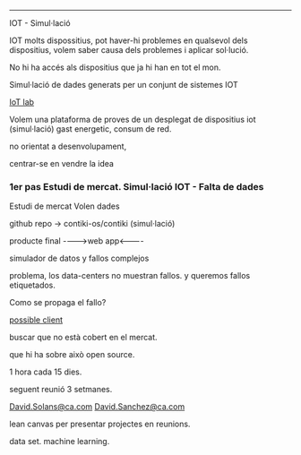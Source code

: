 --------------------

IOT - Simul·lació

IOT molts dispossitius, pot haver-hi problemes en qualsevol dels dispositius,
volem saber causa dels problemes i aplicar sol·lució.

No hi ha accés als dispositius que ja hi han en tot el mon.

Simul·lació de dades generats per un conjunt de sistemes IOT

[IoT lab](www.iot-lab.info)

Volem una plataforma de proves de un desplegat de dispositius iot (simul·lació)
gast energetic, consum de red.

no orientat a desenvolupament,

centrar-se en vendre la idea

### 1er pas Estudi de mercat. Simul·lació IOT - Falta de dades ###
Estudi de mercat
Volen dades

github repo -> contiki-os/contiki
(simul·lació)

producte final ---->web app<----

simulador de datos y fallos complejos

problema, los data-centers no muestran fallos. y queremos fallos etiquetados.

Como se propaga el fallo?

[possible client](https://thethings.io)

buscar que no està cobert en el mercat.

que hi ha sobre això open source.

1 hora cada 15 dies.

seguent reunió 3 setmanes.


David.Solans@ca.com
David.Sanchez@ca.com


lean canvas per presentar projectes en reunions.


data set.
machine learning.
